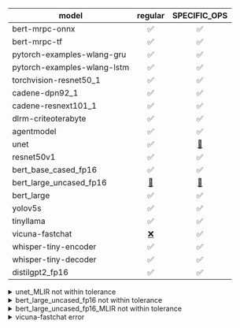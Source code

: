 |model|regular|SPECIFIC_OPS|
|----|:----:|:----:|
| bert-mrpc-onnx | :white_check_mark: | :white_check_mark: |
| bert-mrpc-tf | :white_check_mark: | :white_check_mark: |
| pytorch-examples-wlang-gru | :white_check_mark: | :white_check_mark: |
| pytorch-examples-wlang-lstm | :white_check_mark: | :white_check_mark: |
| torchvision-resnet50_1 | :white_check_mark: | :white_check_mark: |
| cadene-dpn92_1 | :white_check_mark: | :white_check_mark: |
| cadene-resnext101_1 | :white_check_mark: | :white_check_mark: |
| dlrm-criteoterabyte | :white_check_mark: | :white_check_mark: |
| agentmodel | :white_check_mark: | :white_check_mark: |
| unet | :white_check_mark: | [:red_circle:](#unet_MLIR) |
| resnet50v1 | :white_check_mark: | :white_check_mark: |
| bert_base_cased_fp16 | :white_check_mark: | :white_check_mark: |
| bert_large_uncased_fp16 | [:red_circle:](#bert_large_uncased_fp16) | [:red_circle:](#bert_large_uncased_fp16_MLIR) |
| bert_large | :white_check_mark: | :white_check_mark: |
| yolov5s | :white_check_mark: | :white_check_mark: |
| tinyllama | :white_check_mark: | :white_check_mark: |
| vicuna-fastchat | [:x:](#vicuna-fastchat) | :white_check_mark: |
| whisper-tiny-encoder | :white_check_mark: | :white_check_mark: |
| whisper-tiny-decoder | :white_check_mark: | :white_check_mark: |
| distilgpt2_fp16 | :white_check_mark: | :white_check_mark: |
<details id=details><summary id=unet_MLIR>unet_MLIR not within tolerance</summary>Parameter input_ids<br />NOT WITHIN TOLERANCE VERBOSE EXAMPLE</details>
<details id=details><summary id=bert_large_uncased_fp16>bert_large_uncased_fp16 not within tolerance</summary>Parameter input_ids -> int64_type, {1, 384}, {384, 1}<br /><br />Output 0 is incorrect ...<br />Expected value: <br />[ 0.68163663 -0.28021598  0.9799745  -0.99102634 -0.9668161  -0.915534<br /> -0.9954505   0.909497    0.93833196 -0.61224604 -0.9294355   0.9499771<br /> -0.98796093  0.1757743   0.6443128   0.19276749 -0.99015105 -0.9738089<br />  0.45472452  0.9835756  -0.12328776  0.99071103 -0.9079598  -0.7800782<br />  0.84676003 -0.98619485  0.9423921  -0.3041536  -0.15438476 -0.8130966<br /> -0.6241049  -0.9404899  -0.9895497  -0.9952866  -0.11658487 -0.9335761<br />  0.9965993   0.87603825  0.81413525 -0.52200294  0.51989746  0.9731246<br /> -0.9899135   0.71631724  0.97650325  0.9845226   0.7370097  -0.5994013<br />  0.6616302  -0.97901165 -0.6233144  -0.6302479   0.73501897 -0.76721936<br />  0.24321687 -0.9089881   0.9552626  -0.8353112   0.12330011  0.2091443<br /> -0.9574039  -0.90528107  0.9961712   0.6627159  -0.87056446  0.8018915<br /> -0.9886693   0.38304618 -0.9812304  -0.5888601   0.67678976  0.9176767<br /> -0.8493609  -0.61535126 -0.9919954   0.992608    0.96624374  0.9920906<br />  0.86086726 -0.16332255  0.02600676 -0.84146494 -0.47692773  0.46336782<br />  0.9783024  -0.9329246  -0.9139113   0.75974065  0.54335314 -0.41837326<br />  0.9536409  -0.90795857  0.9333175   0.80761385  0.9067149  -0.98497075<br />  0.9783514  -0.56091326 -0.96428114  0.99972993  0.64025176 -0.97224915<br /> -0.68134815 -0.8444045  -0.9910759   0.98839605 -0.87065256  0.16808361<br /> -0.8579883  -0.978012   -0.9808987  -0.9950762  -0.98236233 -0.7715292<br /> -0.34976518  0.98816156  0.15350828  0.18670014 -0.99983245  0.6905236<br />  0.31969988  0.61735076  0.47444293 -0.60512567  0.6326942   0.5968989<br />  0.9588881  -0.9229712  -0.9851496   0.97137344  0.78832257  0.8534329<br /> -0.14869046 -0.9890207  -0.16370527  0.54231846  0.98978645  0.9222793<br />  0.25207704 -0.9904443   0.9243961  -0.19000617 -0.9105963  -0.4793072<br />  0.9994458  -0.92369556  0.6051967  -0.8018758   0.4486443  -0.8092048<br />  0.821897    0.8552559   0.20637238 -0.9684312   0.9908415   0.97519785<br /> -0.47396633  0.593662    0.0741547  -0.991437   -0.9927098   0.8664478<br /> -0.9158644  -0.2550656  -0.78669107  0.99641097 -0.93394333 -0.15954082<br />  0.91044563  0.9928136  -0.39168474  0.9663725   0.8888851  -0.31555867<br />  0.99403924 -0.7727753  -0.31151778 -0.8875062   0.9137714  -0.582859<br />  0.9283788  -0.6470521   0.24997205 -0.4687439  -0.49701738  0.93429685<br />  0.77101433  0.9376316   0.31005874 -0.98933893  0.2487852   0.21672751<br />  0.3290716  -0.96952367  0.9908281  -0.9453141   0.9916135  -0.88868463<br />  0.47389847  0.99746627 -0.9403012  -0.9988059   0.7765512  -0.86757845<br />  0.9823233   0.8989816  -0.34000912  0.97606325  0.98246115 -0.9479873<br />  0.99708456 -0.95883936  0.99128276 -0.64917284 -0.79648674 -0.4084695<br /> -0.9770829   0.72389567 -0.94579464  0.94291043  0.9806275  -0.1870749<br />  0.99145424 -0.88334334 -0.9745779   0.99833417  0.6531578  -0.8441538<br />  0.7493702  -0.7399307  -0.996       0.6689012  -0.95883757  0.9844475<br />  0.83414114 -0.9096769  -0.7640024  -0.5784738  -0.9945042   0.9972825<br /> -0.7569939   0.01399348 -0.95599306 -0.5582811  -0.93670297  0.20632423<br />  0.99031097  0.6926006  -0.9409932  -0.94645345 -0.8980417  -0.9841314<br /> -0.59142673 -0.977647    0.70554733 -0.85741746  0.9935739   0.2559114<br />  0.15563549  0.40525535 -0.9460643   0.35362935 -0.9883856  -0.21683608<br />  0.99240845 -0.98161095  0.16425496 -0.8331039   0.7250218  -0.9993711<br />  0.86435694 -0.25419456 -0.9671109  -0.09052233  0.9367119   0.62272817<br /> -0.9957268  -0.24849516 -0.95878273 -0.8712007   0.9985052  -0.56978106<br /> -0.05227564  0.6106133   0.9897785  -0.7987387   0.6425     -0.9986111<br />  0.9939235   0.8729428  -0.23635624  0.31271842 -0.77799     0.94422954<br />  0.9732112  -0.5677894   0.8467344   0.96196365  0.8459484   0.27490005<br />  0.18425316  0.93210477  0.7241509   0.88483536 -0.4218909   0.762577<br />  0.95101655 -0.8789697   0.779902   -0.7925458  -0.8265549  -0.8284205<br /> -0.9312652  -0.93049175  0.7942313  -0.99714917  0.98322624  0.6469719<br /> -0.9851619  -0.93097174  0.9934089  -0.99283713 -0.79767257  0.8565198<br /> -0.35302174  0.9947268   0.25941205  0.3851005   0.39667425  0.842658<br /> -0.98455334 -0.3606382  -0.26283467  0.77284765  0.891324    0.97701156<br />  0.98317045  0.9993102  -0.8745239   0.99083775 -0.9726007   0.6907805<br />  0.72260493 -0.9337619  -0.9948819  -0.9994089  -0.21346618 -0.95944124<br />  0.9254529  -0.6586031  -0.96420914  0.9732178   0.6998943  -0.20905012<br />  0.99347425 -0.9962509   0.8964011  -0.91314876  0.9907406  -0.800496<br /> -0.7705144   0.9231189  -0.96757126  0.98732954 -0.38149858 -0.5171357<br /> -0.3080082   0.8747539   0.83005834  0.9971813   0.9326701  -0.93968105<br />  0.2786231   0.13761708 -0.02819375  0.8469337  -0.9671895  -0.9059701<br />  0.99626267  0.9957551  -0.9992616  -0.08991322 -0.8835331  -0.96331763<br />  0.91201997 -0.97660804 -0.7590259   0.7429522   0.40551904 -0.4744246<br />  0.9949385  -0.5604179  -0.80004704 -0.10413442 -0.9758224  -0.9978544<br /> -0.27985278 -0.98345053 -0.9954949   0.30413425  0.9289889  -0.00358713<br /> -0.19146991  0.96962476 -0.98946327  0.04022906 -0.9983161  -0.9866979<br /> -0.9597498   0.56186897  0.9943413  -0.27791    -0.18721077 -0.0282606<br /> -0.04877865 -0.7789683  -0.85382295  0.85634273 -0.6039088  -0.98909754<br /> -0.11432257 -0.56191057 -0.98542494  0.9944814   0.6090829  -0.27283344<br /> -0.5470124   0.880314    0.96807444 -0.9489073   0.9927546  -0.64385706<br />  0.98435247  0.8962687   0.55842644 -0.990294   -0.9394055  -0.8520597<br /> -0.92366683  0.282228    0.9485955  -0.42725563 -0.7393142   0.8289657<br /> -0.9591199  -0.9658034  -0.67316747  0.83453363  0.9912429   0.8121676<br /> -0.6705385  -0.7728745   0.94394     0.02294561 -0.1715595   0.96485674<br />  0.94838995  0.81336325  0.56040114 -0.90727246 -0.900358    0.9276132<br /> -0.07394174 -0.9008901  -0.8570347  -0.5053604   0.7698096   0.9561725<br />  0.4413472   0.44774297 -0.04536491  0.29537556  0.9902479   0.69598526<br />  0.8546358  -0.99008596  0.27000633 -0.9998308  -0.22787082  0.9826849<br />  0.97661453  0.6744187   0.98055845 -0.9958233  -0.7437001  -0.9857998<br />  0.01709563 -0.39504313  0.5726592   0.9997107  -0.7867962  -0.99685335<br /> -0.9496469  -0.98044    -0.99953717 -0.3003192  -0.99704874 -0.92450887<br /> -0.6554581  -0.1358121   0.6920976   0.99797547  0.9838575  -0.94316065<br /> -0.9779976   0.26730552  0.9931283  -0.9706355  -0.7409053  -0.19400552<br /> -0.9191225   0.95850956  0.9971072  -0.899195   -0.98908883 -0.8713029<br /> -0.75382364 -0.99912924 -0.8684877   0.6029953  -0.7896867  -0.71143055<br />  0.24764365 -0.98761624  0.76246256 -0.8980352  -0.97032076  0.09869194<br />  0.9914353   0.9739409   0.9600733   0.0309525   0.85976964 -0.9915477<br />  0.05273078 -0.8980117  -0.7279885  -0.866806    0.9985505   0.9793525<br /> -0.5544453   0.98477244 -0.99930674  0.7257526  -0.01990633  0.9754102<br />  0.20753749  0.98581034 -0.9998621   0.89554596  0.7231376  -0.8571162<br /> -0.97245765  0.92715544  0.88627106  0.9750273  -0.9985459  -0.9983663<br />  0.62117374 -0.3657477   0.99494684 -0.9303732  -0.25612757  0.3871829<br /> -0.9883931   0.8311396  -0.41931406  0.47626826 -0.98549455  0.9946732<br /> -0.9214328  -0.97596544 -0.9059465  -0.9532025   0.9985293  -0.8577611<br /> -0.42155656  0.41199762 -0.5357201   0.9875704  -0.93958294 -0.9488495<br />  0.93140626 -0.65307975  0.9169419   0.8676954  -0.0678236   0.98773617<br />  0.6552767   0.5123673  -0.99749243 -0.5939913  -0.94353986  0.98242134<br />  0.41058987  0.80977136  0.99955654 -0.72418946 -0.7114088   0.04605285<br />  0.9771034   0.09733295  0.89429474 -0.9752765  -0.00282078  0.54669136<br /> -0.96617824  0.9747347  -0.02073953 -0.62137085 -0.685214    0.7805321<br />  0.96697307  0.7913879  -0.7588967  -0.96703476 -0.84151584  0.9651566<br />  0.45239407 -0.7222397  -0.7271174  -0.6916955  -0.9711331   0.79751146<br />  0.997186    0.9929527   0.89352566 -0.9938583  -0.92660105 -0.97003967<br /> -0.8911847  -0.3065804   0.05834986  0.9386654   0.91687536 -0.9029471<br /> -0.2907437   0.9695129  -0.9890957   0.98419005 -0.82324237  0.3915249<br /> -0.9836394   0.36118653 -0.01482987  0.67243123 -0.661351    0.5071543<br />  0.9362103  -0.85069126 -0.11676715  0.9999336  -0.23818834  0.99590236<br /> -0.29979846 -0.9894171   0.9746194   0.12838453 -0.9938444   0.99898916<br /> -0.7748027   0.9920401   0.99757516 -0.13411795  0.68823457  0.9780529<br />  0.9148449   0.9321642   0.756653   -0.90309876  0.9592495   0.67315364<br />  0.8797369  -0.04233221 -0.97647953 -0.3329669   0.96260476 -0.9806309<br /> -0.98634315  0.7957404   0.933326    0.5458762   0.9749644   0.72761047<br /> -0.9289402   0.11926765  0.8146952   0.98320293  0.01745538 -0.14494698<br />  0.5757039   0.96119034 -0.7276785   0.90660006 -0.95992696  0.95974195<br />  0.9997736  -0.05258717 -0.92386526  0.5736562  -0.10625882 -0.7065868<br />  0.42565235  0.99231225  0.9913269  -0.5067527  -0.7498457  -0.7762673<br />  0.98826927  0.7822938   0.44846976 -0.93741715  0.9259346   0.24158165<br /> -0.94097954  0.9738113   0.8134381  -0.9789501  -0.9851416   0.60970557<br />  0.9706888  -0.59962404 -0.20437182 -0.9979661  -0.95637226  0.5506501<br /> -0.9208929   0.88922226 -0.8194322  -0.8226691  -0.9966486  -0.97383493<br /> -0.35294476 -0.82343256  0.5353298   0.15172973 -0.9686416   0.2700441<br />  0.69716233 -0.76616174 -0.8986373   0.7046702  -0.99324524 -0.87570757<br />  0.8378019  -0.6431717  -0.9724265   0.90314513  0.2093503  -0.22348763<br />  0.90035963 -0.9988431   0.9960265   0.25761685 -0.17165293 -0.99810874<br /> -0.9684026   0.91120785  0.26596633 -0.9934722  -0.9723866   0.20916142<br />  0.6553668  -0.00922947 -0.9413581  -0.96840835  0.9863478  -0.985577<br />  0.9917517   0.01369617 -0.9347249   0.9052525  -0.9960476  -0.18072802<br /> -0.9986148  -0.4679818   0.85137856 -0.99938524  0.9552812   0.9941108<br /> -0.883998    0.04003713  0.98358446 -0.68190765 -0.96179086 -0.5381063<br />  0.54720813 -0.3868498  -0.9747699  -0.9935021  -0.1900446  -0.41469657<br />  0.9363769   0.9476649   0.9716842  -0.8959358   0.99711615 -0.999304<br /> -0.90913904  0.98513186  0.9136398   0.9450033  -0.9286399  -0.9889424<br />  0.9959234  -0.9154933   0.89730865  0.99846876 -0.6123754   0.26182938<br /> -0.9520954  -0.2967942  -0.9051523   0.9778625   0.6384621   0.6737658<br /> -0.7262457   0.8184122  -0.9760943  -0.9500981   0.28150424  0.53053993<br /> -0.79919344 -0.39373747 -0.9912531   0.9769484   0.23715952  0.8961258<br />  0.9951151   0.40129137  0.9868897  -0.92937267 -0.12976156  0.99236345<br />  0.9838493  -0.9984778   0.9978055  -0.99759954 -0.9350078  -0.7340818<br /> -0.9770311   0.9700803   0.6809678   0.51433486 -0.1157347   0.09307631<br /> -0.98874766  0.55572665 -0.9991362  -0.99895203 -0.9949432   0.5817941<br />  0.40037775 -0.9975176   0.990134    0.9046638   0.81117725  0.99924725<br /> -0.8974949   0.97428685  0.04362292 -0.27898774 -0.7934289  -0.9479268<br />  0.52051926 -0.08908484 -0.5057456  -0.8673595  -0.9985571   0.96294034<br /> -0.99597013 -0.95709926 -0.9963713   0.9436434   0.17555457 -0.26474944<br /> -0.4217464   0.97974116  0.8269285  -0.8835216  -0.95310473 -0.99721235<br />  0.99987674  0.88979316  0.5091236  -0.97385603  0.95221764  0.9880448<br />  0.99754953  0.24580395  0.9593636   0.7858515  -0.5708731   0.98493314<br /> -0.99910843 -0.1372656  -0.9579941  -0.99729055 -0.98980796  0.08371764<br /> -0.98981804  0.98730093 -0.9992189  -0.99241114  0.21443154  0.93304485<br />  0.99226505 -0.98142576  0.18748519 -0.20024274  0.96461886 -0.9898201<br />  0.91897714  0.78426456  0.9611201  -0.93922275 -0.01911797  0.6840003<br />  0.98252124 -0.8409945  -0.8688995   0.94907546 -0.99575025  0.77868474<br />  0.5877535  -0.94101954  0.9978867   0.17867525 -0.4988533   0.9675013<br />  0.8905644   0.895177    0.97146904 -0.85347265 -0.72811884 -0.49354154<br />  0.6038629   0.62592226 -0.9950113  -0.71400607 -0.99605274  0.98592013<br /> -0.49814174  0.8734965   0.9639927   0.9357256  -0.8963293  -0.63943714<br /> -0.91482294 -0.9772781  -0.98490304  0.9703886   0.87233365  0.9745561<br /> -0.79411924  0.9561213  -0.9998582   0.4170044   0.6340966   0.14887832<br /> -0.30059007 -0.10314813  0.8269384   0.35637724  0.8257125  -0.628183<br />  0.94500905  0.3360674   0.22338133  0.84369546  0.9897535  -0.6648758<br /> -0.6046916  -0.6189481   0.69574046  0.9832715  -0.5951438  -0.95885736<br /> -0.81972307  0.15123497  0.9703663  -0.3161909  -0.942721    0.7812199<br />  0.65839124 -0.10914819  0.94807184  0.22387964  0.25493512 -0.5410438<br />  0.996919   -0.98238325 -0.8980978   0.98779577  0.87889016  0.9834079<br />  0.95673275  0.1881033   0.21704382 -0.46087894  0.6211434  -0.9775583<br /> -0.83718216  0.996814   -0.8908147   0.20479916 -0.89637965 -0.96562135<br />  0.99387765 -0.38178483  0.43670437  0.92359316  0.18352763  0.8038457<br /> -0.9962092   0.14229329  0.44687468  0.19703925  0.88678896  0.40840483<br />  0.90016055 -0.9692654   0.59053874 -0.83923435]<br /><br />......<br /><br />Actual value: <br />[ 0.6879883  -0.27661133  0.9794922  -0.99121094 -0.9667969  -0.91748047<br /> -0.99560547  0.90722656  0.9379883  -0.61083984 -0.92871094  0.9482422<br /> -0.98779297  0.17248535  0.6459961   0.19543457 -0.9897461  -0.97265625<br />  0.44458008  0.98339844 -0.1184082   0.99072266 -0.90771484 -0.77783203<br />  0.84765625 -0.98583984  0.94091797 -0.30126953 -0.1541748  -0.81103516<br /> -0.62402344 -0.9404297  -0.9897461  -0.9951172  -0.10766602 -0.9326172<br />  0.99658203  0.8745117   0.8125     -0.51220703  0.51220703  0.9736328<br /> -0.9897461   0.7133789   0.9765625   0.984375    0.7314453  -0.6064453<br />  0.65478516 -0.9785156  -0.6196289  -0.6274414   0.72998047 -0.76708984<br />  0.23010254 -0.9091797   0.9550781  -0.83496094  0.1206665   0.20349121<br /> -0.95703125 -0.90527344  0.99609375  0.65722656 -0.8701172   0.79541016<br /> -0.98876953  0.38452148 -0.9819336  -0.5966797   0.6772461   0.9189453<br /> -0.8466797  -0.6152344  -0.9921875   0.9926758   0.9667969   0.9921875<br />  0.85791016 -0.16662598  0.04266357 -0.84033203 -0.48266602  0.45483398<br />  0.97753906 -0.9316406  -0.91259766  0.7558594   0.5449219  -0.42578125<br />  0.9536133  -0.90722656  0.93310547  0.80615234  0.9042969  -0.984375<br />  0.97802734 -0.5625     -0.9638672   0.9995117   0.6381836  -0.9716797<br /> -0.6801758  -0.8408203  -0.99072266  0.98828125 -0.8701172   0.15759277<br /> -0.85595703 -0.97753906 -0.98046875 -0.9951172  -0.9824219  -0.76904297<br /> -0.36206055  0.98828125  0.14074707  0.1928711  -1.          0.68652344<br />  0.3293457   0.62939453  0.46948242 -0.60498047  0.6308594   0.58984375<br />  0.95751953 -0.9199219  -0.9848633   0.9711914   0.78564453  0.85546875<br /> -0.14697266 -0.9892578  -0.15844727  0.5415039   0.9902344   0.9223633<br />  0.25097656 -0.9902344   0.92626953 -0.20117188 -0.90966797 -0.47998047<br />  0.9995117  -0.921875    0.6074219  -0.80126953  0.44580078 -0.80908203<br />  0.8222656   0.8544922   0.19726562 -0.9682617   0.99072266  0.97509766<br /> -0.49365234  0.59521484  0.0836792  -0.99121094 -0.9926758   0.8642578<br /> -0.91308594 -0.25390625 -0.7841797   0.99658203 -0.9350586  -0.15539551<br />  0.90966797  0.9926758  -0.38623047  0.96484375  0.88916016 -0.30737305<br />  0.9941406  -0.77246094 -0.32177734 -0.8852539   0.9145508  -0.56933594<br />  0.9272461  -0.63916016  0.23925781 -0.46411133 -0.49438477  0.93359375<br />  0.76904297  0.9370117   0.30664062 -0.9892578   0.25341797  0.22912598<br />  0.3371582  -0.96972656  0.99072266 -0.9433594   0.9916992  -0.8876953<br />  0.46826172  0.9975586  -0.94091797 -0.99902344  0.78027344 -0.8720703<br />  0.9819336   0.8984375  -0.32885742  0.97509766  0.9819336  -0.9477539<br />  0.9970703  -0.9584961   0.99121094 -0.64990234 -0.7998047  -0.40161133<br /> -0.9770508   0.72314453 -0.9453125   0.9423828   0.98046875 -0.1829834<br />  0.99121094 -0.8823242  -0.9741211   0.99853516  0.6586914  -0.8442383<br />  0.74072266 -0.7373047  -0.99609375  0.6694336  -0.9584961   0.9838867<br />  0.8310547  -0.90771484 -0.75927734 -0.58203125 -0.9946289   0.9975586<br /> -0.7548828   0.00669098 -0.9555664  -0.55078125 -0.9355469   0.2006836<br />  0.9902344   0.69433594 -0.94091797 -0.9458008  -0.89746094 -0.984375<br /> -0.5854492  -0.97802734  0.7001953  -0.8569336   0.99365234  0.24841309<br />  0.16516113  0.39794922 -0.9458008   0.34985352 -0.98828125 -0.20800781<br />  0.9926758  -0.9814453   0.16333008 -0.8305664   0.7324219  -0.9995117<br />  0.8647461  -0.2529297  -0.96728516 -0.08282471  0.9355469   0.6225586<br /> -0.99560547 -0.2536621  -0.9584961  -0.87353516  0.99853516 -0.57177734<br /> -0.05880737  0.6176758   0.9897461  -0.79589844  0.6435547  -0.99853516<br />  0.9941406   0.8730469  -0.22949219  0.3046875  -0.7758789   0.94384766<br />  0.97314453 -0.56591797  0.84716797  0.9609375   0.84375     0.26953125<br />  0.18786621  0.93115234  0.72216797  0.8828125  -0.43164062  0.76464844<br />  0.9511719  -0.87890625  0.77734375 -0.7871094  -0.8222656  -0.8232422<br /> -0.93115234 -0.9291992   0.7890625  -0.9970703   0.98291016  0.64746094<br /> -0.9848633  -0.93066406  0.99316406 -0.9926758  -0.7949219   0.85253906<br /> -0.36328125  0.9946289   0.2619629   0.38720703  0.39208984  0.8408203<br /> -0.984375   -0.36865234 -0.2775879   0.76904297  0.8911133   0.9765625<br />  0.9824219   0.9995117  -0.8730469   0.99072266 -0.97216797  0.6845703<br />  0.72021484 -0.9355469  -0.9946289  -0.9995117  -0.21899414 -0.95947266<br />  0.9238281  -0.6557617  -0.9638672   0.97265625  0.7001953  -0.20214844<br />  0.99365234 -0.99609375  0.8935547  -0.91259766  0.99072266 -0.7998047<br /> -0.7661133   0.9194336  -0.96777344  0.9873047  -0.36865234 -0.52490234<br /> -0.29467773  0.87402344  0.8310547   0.9970703   0.9326172  -0.9379883<br />  0.27807617  0.1508789  -0.02542114  0.84521484 -0.9667969  -0.90771484<br />  0.99609375  0.99560547 -0.9995117  -0.09326172 -0.8857422  -0.96240234<br />  0.9111328  -0.9770508  -0.75683594  0.74072266  0.41137695 -0.48754883<br />  0.9946289  -0.57373047 -0.7963867  -0.11572266 -0.97558594 -0.9980469<br /> -0.2734375  -0.98291016 -0.99560547  0.31201172  0.9277344  -0.00989532<br /> -0.18615723  0.9692383  -0.9897461   0.03622437 -0.99853516 -0.9863281<br /> -0.95947266  0.5551758   0.9941406  -0.2836914  -0.19128418 -0.02142334<br /> -0.05471802 -0.77783203 -0.8535156   0.8535156  -0.6064453  -0.98876953<br /> -0.11535645 -0.55908203 -0.98535156  0.9946289   0.61621094 -0.28564453<br /> -0.5541992   0.88134766  0.96777344 -0.9482422   0.9926758  -0.6503906<br />  0.984375    0.8964844   0.56152344 -0.9897461  -0.93896484 -0.85009766<br /> -0.92089844  0.2697754   0.94873047 -0.42382812 -0.73535156  0.8227539<br /> -0.9584961  -0.96533203 -0.67333984  0.8354492   0.99121094  0.8203125<br /> -0.6801758  -0.7734375   0.9428711   0.03921509 -0.17749023  0.96533203<br />  0.9477539   0.8144531   0.5566406  -0.90478516 -0.8984375   0.9267578<br /> -0.07458496 -0.89941406 -0.85595703 -0.5097656   0.7714844   0.95458984<br />  0.44189453  0.4501953  -0.05038452  0.3059082   0.9902344   0.7089844<br />  0.85253906 -0.9897461   0.2680664  -1.         -0.23034668  0.9824219<br />  0.9765625   0.67529297  0.97998047 -0.99609375 -0.73583984 -0.98535156<br />  0.0149231  -0.3828125   0.5678711   0.9995117  -0.7890625  -0.9970703<br /> -0.94921875 -0.98046875 -0.9995117  -0.3046875  -0.9970703  -0.92578125<br /> -0.64941406 -0.1517334   0.7026367   0.9980469   0.98339844 -0.9428711<br /> -0.97753906  0.27294922  0.99316406 -0.9707031  -0.74853516 -0.18786621<br /> -0.9160156   0.9580078   0.9970703  -0.8989258  -0.98876953 -0.86865234<br /> -0.7553711  -0.99902344 -0.86572266  0.59375    -0.79345703 -0.70458984<br />  0.25854492 -0.9873047   0.7583008  -0.8959961  -0.96972656  0.11132812<br />  0.99121094  0.9736328   0.9584961   0.03019714  0.85498047 -0.99121094<br />  0.04153442 -0.9003906  -0.72998047 -0.8613281   0.99853516  0.9794922<br /> -0.5600586   0.984375   -0.9995117   0.7285156  -0.014328    0.97509766<br />  0.20336914  0.98583984 -1.          0.8925781   0.7319336  -0.8618164<br /> -0.9716797   0.9272461   0.88671875  0.9746094  -0.99853516 -0.99853516<br />  0.61279297 -0.36083984  0.9951172  -0.9301758  -0.2548828   0.38549805<br /> -0.98828125  0.82958984 -0.42993164  0.47436523 -0.98535156  0.9946289<br /> -0.9194336  -0.97558594 -0.90722656 -0.9526367   0.99853516 -0.85839844<br /> -0.43041992  0.4267578  -0.5307617   0.9873047  -0.9379883  -0.9477539<br />  0.9321289  -0.64990234  0.9160156   0.86621094 -0.06063843  0.9873047<br />  0.64990234  0.51123047 -0.9975586  -0.58447266 -0.9423828   0.9824219<br />  0.4206543   0.80908203  0.9995117  -0.72998047 -0.7109375   0.04202271<br />  0.9765625   0.09326172  0.89404297 -0.97509766 -0.00227356  0.54833984<br /> -0.9663086   0.9746094  -0.01889038 -0.62109375 -0.68652344  0.7753906<br />  0.9663086   0.78564453 -0.76220703 -0.9667969  -0.83496094  0.9638672<br />  0.44995117 -0.7182617  -0.7290039  -0.69384766 -0.9711914   0.79785156<br />  0.9970703   0.99316406  0.8935547  -0.9941406  -0.9272461  -0.97021484<br /> -0.89208984 -0.3046875   0.0463562   0.93847656  0.91552734 -0.9008789<br /> -0.28955078  0.9682617  -0.9892578   0.984375   -0.82421875  0.39013672<br /> -0.98339844  0.35375977 -0.02204895  0.6743164  -0.65722656  0.50927734<br />  0.93603516 -0.8496094  -0.11645508  1.         -0.23840332  0.99609375<br /> -0.29223633 -0.9892578   0.9746094   0.12878418 -0.99365234  0.99902344<br /> -0.77001953  0.9916992   0.9975586  -0.12469482  0.68115234  0.97753906<br />  0.9145508   0.9301758   0.7558594  -0.9013672   0.9580078   0.671875<br />  0.87841797 -0.04708862 -0.9760742  -0.34521484  0.96191406 -0.98046875<br /> -0.9863281   0.79345703  0.93310547  0.5493164   0.9746094   0.7319336<br /> -0.92871094  0.11315918  0.8120117   0.98339844  0.02507019 -0.14575195<br />  0.5698242   0.9604492  -0.73046875  0.9057617  -0.95996094  0.95947266<br />  1.         -0.05389404 -0.921875    0.5727539  -0.09466553 -0.7011719<br />  0.42285156  0.9921875   0.99121094 -0.5048828  -0.74658203 -0.77685547<br />  0.98828125  0.78271484  0.44140625 -0.9355469   0.92578125  0.23669434<br /> -0.94189453  0.9736328   0.81152344 -0.9785156  -0.9848633   0.60595703<br />  0.9707031  -0.60253906 -0.19750977 -0.9980469  -0.9560547   0.5439453<br /> -0.9194336   0.8857422  -0.8154297  -0.82128906 -0.99658203 -0.9736328<br /> -0.34545898 -0.81689453  0.53271484  0.14282227 -0.96777344  0.26586914<br />  0.69140625 -0.76220703 -0.8964844   0.69921875 -0.99316406 -0.8754883<br />  0.83154297 -0.64990234 -0.9716797   0.9038086   0.21362305 -0.22131348<br />  0.89941406 -0.99902344  0.99609375  0.25732422 -0.16992188 -0.9980469<br /> -0.96728516  0.9091797   0.26635742 -0.99365234 -0.97216797  0.22143555<br />  0.6533203  -0.00567245 -0.94140625 -0.9682617   0.98583984 -0.98535156<br />  0.9916992   0.02127075 -0.93408203  0.90478516 -0.99609375 -0.19641113<br /> -0.99853516 -0.45776367  0.8486328  -0.9995117   0.9555664   0.9941406<br /> -0.88183594  0.0423584   0.98339844 -0.67871094 -0.9614258  -0.5419922<br />  0.5541992  -0.38598633 -0.97509766 -0.99316406 -0.20031738 -0.41796875<br />  0.9345703   0.9482422   0.9716797  -0.8959961   0.9970703  -0.9995117<br /> -0.9086914   0.9848633   0.9111328   0.9458008  -0.9267578  -0.98876953<br />  0.99609375 -0.9135742   0.89746094  0.99853516 -0.609375    0.28759766<br /> -0.95166016 -0.2927246  -0.9033203   0.97802734  0.6323242   0.6743164<br /> -0.72998047  0.81591797 -0.97558594 -0.9482422   0.27490234  0.5341797<br /> -0.7988281  -0.39941406 -0.99121094  0.9760742   0.24487305  0.8935547<br />  0.9951172   0.39282227  0.9873047  -0.92822266 -0.12237549  0.9921875<br />  0.98339844 -0.99853516  0.9980469  -0.9975586  -0.93408203 -0.7368164<br /> -0.9770508   0.96972656  0.6791992   0.52246094 -0.09979248  0.10931396<br /> -0.98876953  0.5605469  -0.99902344 -0.99902344 -0.9951172   0.5834961<br />  0.41259766 -0.9975586   0.9902344   0.9013672   0.8071289   0.99902344<br /> -0.89501953  0.9741211   0.04629517 -0.26953125 -0.79052734 -0.94677734<br />  0.52001953 -0.07904053 -0.5097656  -0.8647461  -0.99853516  0.9633789<br /> -0.99609375 -0.95654297 -0.99609375  0.94384766  0.15649414 -0.24951172<br /> -0.4338379   0.97998047  0.8222656  -0.87939453 -0.95166016 -0.9970703<br />  1.          0.890625    0.5161133  -0.9741211   0.95166016  0.98828125<br />  0.9975586   0.25073242  0.9584961   0.78759766 -0.5727539   0.984375<br /> -0.99902344 -0.12890625 -0.95751953 -0.9970703  -0.9897461   0.09490967<br /> -0.9897461   0.9868164  -0.99902344 -0.9921875   0.19958496  0.93310547<br />  0.9921875  -0.9814453   0.2052002  -0.21069336  0.9638672  -0.9892578<br />  0.91845703  0.7841797   0.9604492  -0.93847656 -0.02432251  0.6767578<br />  0.9824219  -0.8417969  -0.86816406  0.94921875 -0.99560547  0.78027344<br />  0.5834961  -0.94091797  0.9980469   0.16992188 -0.50146484  0.96728516<br />  0.88916016  0.89208984  0.9711914  -0.85302734 -0.7270508  -0.4921875<br />  0.6113281   0.6328125  -0.9951172  -0.71972656 -0.99609375  0.98583984<br /> -0.4970703   0.8701172   0.9633789   0.93603516 -0.8959961  -0.63720703<br /> -0.9169922  -0.9770508  -0.9848633   0.96972656  0.8769531   0.9741211<br /> -0.78759766  0.9550781  -1.          0.41381836  0.64160156  0.15600586<br /> -0.29882812 -0.10302734  0.82958984  0.35595703  0.82373047 -0.62597656<br />  0.9448242   0.3425293   0.21789551  0.8466797   0.9897461  -0.6665039<br /> -0.5961914  -0.61621094  0.6933594   0.98291016 -0.6035156  -0.9580078<br /> -0.8203125   0.14404297  0.97021484 -0.31079102 -0.9423828   0.7792969<br />  0.65234375 -0.10339355  0.94677734  0.22839355  0.24975586 -0.53759766<br />  0.9970703  -0.9819336  -0.8964844   0.9873047   0.8774414   0.9824219<br />  0.95654297  0.20031738  0.20251465 -0.4560547   0.6196289  -0.9770508<br /> -0.8417969   0.99658203 -0.890625    0.20690918 -0.89746094 -0.96533203<br />  0.9941406  -0.37451172  0.42895508  0.92285156  0.18603516  0.7988281<br /> -0.99609375  0.14538574  0.45239258  0.18859863  0.88720703  0.41015625<br />  0.89990234 -0.9692383   0.5830078  -0.8378906 ]<br /><br />Max Difference: 0.025768280029296875<br />FAILED: MIGraphX is not within tolerance.</details>
<details id=details><summary id=bert_large_uncased_fp16_MLIR>bert_large_uncased_fp16_MLIR not within tolerance</summary>Parameter input_ids -> int64_type, {1, 384}, {384, 1}<br /><br />Output 0 is incorrect ...<br />Expected value: <br />[ 0.68163663 -0.28021598  0.9799745  -0.99102634 -0.9668161  -0.915534<br /> -0.9954505   0.909497    0.93833196 -0.61224604 -0.9294355   0.9499771<br /> -0.98796093  0.1757743   0.6443128   0.19276749 -0.99015105 -0.9738089<br />  0.45472452  0.9835756  -0.12328776  0.99071103 -0.9079598  -0.7800782<br />  0.84676003 -0.98619485  0.9423921  -0.3041536  -0.15438476 -0.8130966<br /> -0.6241049  -0.9404899  -0.9895497  -0.9952866  -0.11658487 -0.9335761<br />  0.9965993   0.87603825  0.81413525 -0.52200294  0.51989746  0.9731246<br /> -0.9899135   0.71631724  0.97650325  0.9845226   0.7370097  -0.5994013<br />  0.6616302  -0.97901165 -0.6233144  -0.6302479   0.73501897 -0.76721936<br />  0.24321687 -0.9089881   0.9552626  -0.8353112   0.12330011  0.2091443<br /> -0.9574039  -0.90528107  0.9961712   0.6627159  -0.87056446  0.8018915<br /> -0.9886693   0.38304618 -0.9812304  -0.5888601   0.67678976  0.9176767<br /> -0.8493609  -0.61535126 -0.9919954   0.992608    0.96624374  0.9920906<br />  0.86086726 -0.16332255  0.02600676 -0.84146494 -0.47692773  0.46336782<br />  0.9783024  -0.9329246  -0.9139113   0.75974065  0.54335314 -0.41837326<br />  0.9536409  -0.90795857  0.9333175   0.80761385  0.9067149  -0.98497075<br />  0.9783514  -0.56091326 -0.96428114  0.99972993  0.64025176 -0.97224915<br /> -0.68134815 -0.8444045  -0.9910759   0.98839605 -0.87065256  0.16808361<br /> -0.8579883  -0.978012   -0.9808987  -0.9950762  -0.98236233 -0.7715292<br /> -0.34976518  0.98816156  0.15350828  0.18670014 -0.99983245  0.6905236<br />  0.31969988  0.61735076  0.47444293 -0.60512567  0.6326942   0.5968989<br />  0.9588881  -0.9229712  -0.9851496   0.97137344  0.78832257  0.8534329<br /> -0.14869046 -0.9890207  -0.16370527  0.54231846  0.98978645  0.9222793<br />  0.25207704 -0.9904443   0.9243961  -0.19000617 -0.9105963  -0.4793072<br />  0.9994458  -0.92369556  0.6051967  -0.8018758   0.4486443  -0.8092048<br />  0.821897    0.8552559   0.20637238 -0.9684312   0.9908415   0.97519785<br /> -0.47396633  0.593662    0.0741547  -0.991437   -0.9927098   0.8664478<br /> -0.9158644  -0.2550656  -0.78669107  0.99641097 -0.93394333 -0.15954082<br />  0.91044563  0.9928136  -0.39168474  0.9663725   0.8888851  -0.31555867<br />  0.99403924 -0.7727753  -0.31151778 -0.8875062   0.9137714  -0.582859<br />  0.9283788  -0.6470521   0.24997205 -0.4687439  -0.49701738  0.93429685<br />  0.77101433  0.9376316   0.31005874 -0.98933893  0.2487852   0.21672751<br />  0.3290716  -0.96952367  0.9908281  -0.9453141   0.9916135  -0.88868463<br />  0.47389847  0.99746627 -0.9403012  -0.9988059   0.7765512  -0.86757845<br />  0.9823233   0.8989816  -0.34000912  0.97606325  0.98246115 -0.9479873<br />  0.99708456 -0.95883936  0.99128276 -0.64917284 -0.79648674 -0.4084695<br /> -0.9770829   0.72389567 -0.94579464  0.94291043  0.9806275  -0.1870749<br />  0.99145424 -0.88334334 -0.9745779   0.99833417  0.6531578  -0.8441538<br />  0.7493702  -0.7399307  -0.996       0.6689012  -0.95883757  0.9844475<br />  0.83414114 -0.9096769  -0.7640024  -0.5784738  -0.9945042   0.9972825<br /> -0.7569939   0.01399348 -0.95599306 -0.5582811  -0.93670297  0.20632423<br />  0.99031097  0.6926006  -0.9409932  -0.94645345 -0.8980417  -0.9841314<br /> -0.59142673 -0.977647    0.70554733 -0.85741746  0.9935739   0.2559114<br />  0.15563549  0.40525535 -0.9460643   0.35362935 -0.9883856  -0.21683608<br />  0.99240845 -0.98161095  0.16425496 -0.8331039   0.7250218  -0.9993711<br />  0.86435694 -0.25419456 -0.9671109  -0.09052233  0.9367119   0.62272817<br /> -0.9957268  -0.24849516 -0.95878273 -0.8712007   0.9985052  -0.56978106<br /> -0.05227564  0.6106133   0.9897785  -0.7987387   0.6425     -0.9986111<br />  0.9939235   0.8729428  -0.23635624  0.31271842 -0.77799     0.94422954<br />  0.9732112  -0.5677894   0.8467344   0.96196365  0.8459484   0.27490005<br />  0.18425316  0.93210477  0.7241509   0.88483536 -0.4218909   0.762577<br />  0.95101655 -0.8789697   0.779902   -0.7925458  -0.8265549  -0.8284205<br /> -0.9312652  -0.93049175  0.7942313  -0.99714917  0.98322624  0.6469719<br /> -0.9851619  -0.93097174  0.9934089  -0.99283713 -0.79767257  0.8565198<br /> -0.35302174  0.9947268   0.25941205  0.3851005   0.39667425  0.842658<br /> -0.98455334 -0.3606382  -0.26283467  0.77284765  0.891324    0.97701156<br />  0.98317045  0.9993102  -0.8745239   0.99083775 -0.9726007   0.6907805<br />  0.72260493 -0.9337619  -0.9948819  -0.9994089  -0.21346618 -0.95944124<br />  0.9254529  -0.6586031  -0.96420914  0.9732178   0.6998943  -0.20905012<br />  0.99347425 -0.9962509   0.8964011  -0.91314876  0.9907406  -0.800496<br /> -0.7705144   0.9231189  -0.96757126  0.98732954 -0.38149858 -0.5171357<br /> -0.3080082   0.8747539   0.83005834  0.9971813   0.9326701  -0.93968105<br />  0.2786231   0.13761708 -0.02819375  0.8469337  -0.9671895  -0.9059701<br />  0.99626267  0.9957551  -0.9992616  -0.08991322 -0.8835331  -0.96331763<br />  0.91201997 -0.97660804 -0.7590259   0.7429522   0.40551904 -0.4744246<br />  0.9949385  -0.5604179  -0.80004704 -0.10413442 -0.9758224  -0.9978544<br /> -0.27985278 -0.98345053 -0.9954949   0.30413425  0.9289889  -0.00358713<br /> -0.19146991  0.96962476 -0.98946327  0.04022906 -0.9983161  -0.9866979<br /> -0.9597498   0.56186897  0.9943413  -0.27791    -0.18721077 -0.0282606<br /> -0.04877865 -0.7789683  -0.85382295  0.85634273 -0.6039088  -0.98909754<br /> -0.11432257 -0.56191057 -0.98542494  0.9944814   0.6090829  -0.27283344<br /> -0.5470124   0.880314    0.96807444 -0.9489073   0.9927546  -0.64385706<br />  0.98435247  0.8962687   0.55842644 -0.990294   -0.9394055  -0.8520597<br /> -0.92366683  0.282228    0.9485955  -0.42725563 -0.7393142   0.8289657<br /> -0.9591199  -0.9658034  -0.67316747  0.83453363  0.9912429   0.8121676<br /> -0.6705385  -0.7728745   0.94394     0.02294561 -0.1715595   0.96485674<br />  0.94838995  0.81336325  0.56040114 -0.90727246 -0.900358    0.9276132<br /> -0.07394174 -0.9008901  -0.8570347  -0.5053604   0.7698096   0.9561725<br />  0.4413472   0.44774297 -0.04536491  0.29537556  0.9902479   0.69598526<br />  0.8546358  -0.99008596  0.27000633 -0.9998308  -0.22787082  0.9826849<br />  0.97661453  0.6744187   0.98055845 -0.9958233  -0.7437001  -0.9857998<br />  0.01709563 -0.39504313  0.5726592   0.9997107  -0.7867962  -0.99685335<br /> -0.9496469  -0.98044    -0.99953717 -0.3003192  -0.99704874 -0.92450887<br /> -0.6554581  -0.1358121   0.6920976   0.99797547  0.9838575  -0.94316065<br /> -0.9779976   0.26730552  0.9931283  -0.9706355  -0.7409053  -0.19400552<br /> -0.9191225   0.95850956  0.9971072  -0.899195   -0.98908883 -0.8713029<br /> -0.75382364 -0.99912924 -0.8684877   0.6029953  -0.7896867  -0.71143055<br />  0.24764365 -0.98761624  0.76246256 -0.8980352  -0.97032076  0.09869194<br />  0.9914353   0.9739409   0.9600733   0.0309525   0.85976964 -0.9915477<br />  0.05273078 -0.8980117  -0.7279885  -0.866806    0.9985505   0.9793525<br /> -0.5544453   0.98477244 -0.99930674  0.7257526  -0.01990633  0.9754102<br />  0.20753749  0.98581034 -0.9998621   0.89554596  0.7231376  -0.8571162<br /> -0.97245765  0.92715544  0.88627106  0.9750273  -0.9985459  -0.9983663<br />  0.62117374 -0.3657477   0.99494684 -0.9303732  -0.25612757  0.3871829<br /> -0.9883931   0.8311396  -0.41931406  0.47626826 -0.98549455  0.9946732<br /> -0.9214328  -0.97596544 -0.9059465  -0.9532025   0.9985293  -0.8577611<br /> -0.42155656  0.41199762 -0.5357201   0.9875704  -0.93958294 -0.9488495<br />  0.93140626 -0.65307975  0.9169419   0.8676954  -0.0678236   0.98773617<br />  0.6552767   0.5123673  -0.99749243 -0.5939913  -0.94353986  0.98242134<br />  0.41058987  0.80977136  0.99955654 -0.72418946 -0.7114088   0.04605285<br />  0.9771034   0.09733295  0.89429474 -0.9752765  -0.00282078  0.54669136<br /> -0.96617824  0.9747347  -0.02073953 -0.62137085 -0.685214    0.7805321<br />  0.96697307  0.7913879  -0.7588967  -0.96703476 -0.84151584  0.9651566<br />  0.45239407 -0.7222397  -0.7271174  -0.6916955  -0.9711331   0.79751146<br />  0.997186    0.9929527   0.89352566 -0.9938583  -0.92660105 -0.97003967<br /> -0.8911847  -0.3065804   0.05834986  0.9386654   0.91687536 -0.9029471<br /> -0.2907437   0.9695129  -0.9890957   0.98419005 -0.82324237  0.3915249<br /> -0.9836394   0.36118653 -0.01482987  0.67243123 -0.661351    0.5071543<br />  0.9362103  -0.85069126 -0.11676715  0.9999336  -0.23818834  0.99590236<br /> -0.29979846 -0.9894171   0.9746194   0.12838453 -0.9938444   0.99898916<br /> -0.7748027   0.9920401   0.99757516 -0.13411795  0.68823457  0.9780529<br />  0.9148449   0.9321642   0.756653   -0.90309876  0.9592495   0.67315364<br />  0.8797369  -0.04233221 -0.97647953 -0.3329669   0.96260476 -0.9806309<br /> -0.98634315  0.7957404   0.933326    0.5458762   0.9749644   0.72761047<br /> -0.9289402   0.11926765  0.8146952   0.98320293  0.01745538 -0.14494698<br />  0.5757039   0.96119034 -0.7276785   0.90660006 -0.95992696  0.95974195<br />  0.9997736  -0.05258717 -0.92386526  0.5736562  -0.10625882 -0.7065868<br />  0.42565235  0.99231225  0.9913269  -0.5067527  -0.7498457  -0.7762673<br />  0.98826927  0.7822938   0.44846976 -0.93741715  0.9259346   0.24158165<br /> -0.94097954  0.9738113   0.8134381  -0.9789501  -0.9851416   0.60970557<br />  0.9706888  -0.59962404 -0.20437182 -0.9979661  -0.95637226  0.5506501<br /> -0.9208929   0.88922226 -0.8194322  -0.8226691  -0.9966486  -0.97383493<br /> -0.35294476 -0.82343256  0.5353298   0.15172973 -0.9686416   0.2700441<br />  0.69716233 -0.76616174 -0.8986373   0.7046702  -0.99324524 -0.87570757<br />  0.8378019  -0.6431717  -0.9724265   0.90314513  0.2093503  -0.22348763<br />  0.90035963 -0.9988431   0.9960265   0.25761685 -0.17165293 -0.99810874<br /> -0.9684026   0.91120785  0.26596633 -0.9934722  -0.9723866   0.20916142<br />  0.6553668  -0.00922947 -0.9413581  -0.96840835  0.9863478  -0.985577<br />  0.9917517   0.01369617 -0.9347249   0.9052525  -0.9960476  -0.18072802<br /> -0.9986148  -0.4679818   0.85137856 -0.99938524  0.9552812   0.9941108<br /> -0.883998    0.04003713  0.98358446 -0.68190765 -0.96179086 -0.5381063<br />  0.54720813 -0.3868498  -0.9747699  -0.9935021  -0.1900446  -0.41469657<br />  0.9363769   0.9476649   0.9716842  -0.8959358   0.99711615 -0.999304<br /> -0.90913904  0.98513186  0.9136398   0.9450033  -0.9286399  -0.9889424<br />  0.9959234  -0.9154933   0.89730865  0.99846876 -0.6123754   0.26182938<br /> -0.9520954  -0.2967942  -0.9051523   0.9778625   0.6384621   0.6737658<br /> -0.7262457   0.8184122  -0.9760943  -0.9500981   0.28150424  0.53053993<br /> -0.79919344 -0.39373747 -0.9912531   0.9769484   0.23715952  0.8961258<br />  0.9951151   0.40129137  0.9868897  -0.92937267 -0.12976156  0.99236345<br />  0.9838493  -0.9984778   0.9978055  -0.99759954 -0.9350078  -0.7340818<br /> -0.9770311   0.9700803   0.6809678   0.51433486 -0.1157347   0.09307631<br /> -0.98874766  0.55572665 -0.9991362  -0.99895203 -0.9949432   0.5817941<br />  0.40037775 -0.9975176   0.990134    0.9046638   0.81117725  0.99924725<br /> -0.8974949   0.97428685  0.04362292 -0.27898774 -0.7934289  -0.9479268<br />  0.52051926 -0.08908484 -0.5057456  -0.8673595  -0.9985571   0.96294034<br /> -0.99597013 -0.95709926 -0.9963713   0.9436434   0.17555457 -0.26474944<br /> -0.4217464   0.97974116  0.8269285  -0.8835216  -0.95310473 -0.99721235<br />  0.99987674  0.88979316  0.5091236  -0.97385603  0.95221764  0.9880448<br />  0.99754953  0.24580395  0.9593636   0.7858515  -0.5708731   0.98493314<br /> -0.99910843 -0.1372656  -0.9579941  -0.99729055 -0.98980796  0.08371764<br /> -0.98981804  0.98730093 -0.9992189  -0.99241114  0.21443154  0.93304485<br />  0.99226505 -0.98142576  0.18748519 -0.20024274  0.96461886 -0.9898201<br />  0.91897714  0.78426456  0.9611201  -0.93922275 -0.01911797  0.6840003<br />  0.98252124 -0.8409945  -0.8688995   0.94907546 -0.99575025  0.77868474<br />  0.5877535  -0.94101954  0.9978867   0.17867525 -0.4988533   0.9675013<br />  0.8905644   0.895177    0.97146904 -0.85347265 -0.72811884 -0.49354154<br />  0.6038629   0.62592226 -0.9950113  -0.71400607 -0.99605274  0.98592013<br /> -0.49814174  0.8734965   0.9639927   0.9357256  -0.8963293  -0.63943714<br /> -0.91482294 -0.9772781  -0.98490304  0.9703886   0.87233365  0.9745561<br /> -0.79411924  0.9561213  -0.9998582   0.4170044   0.6340966   0.14887832<br /> -0.30059007 -0.10314813  0.8269384   0.35637724  0.8257125  -0.628183<br />  0.94500905  0.3360674   0.22338133  0.84369546  0.9897535  -0.6648758<br /> -0.6046916  -0.6189481   0.69574046  0.9832715  -0.5951438  -0.95885736<br /> -0.81972307  0.15123497  0.9703663  -0.3161909  -0.942721    0.7812199<br />  0.65839124 -0.10914819  0.94807184  0.22387964  0.25493512 -0.5410438<br />  0.996919   -0.98238325 -0.8980978   0.98779577  0.87889016  0.9834079<br />  0.95673275  0.1881033   0.21704382 -0.46087894  0.6211434  -0.9775583<br /> -0.83718216  0.996814   -0.8908147   0.20479916 -0.89637965 -0.96562135<br />  0.99387765 -0.38178483  0.43670437  0.92359316  0.18352763  0.8038457<br /> -0.9962092   0.14229329  0.44687468  0.19703925  0.88678896  0.40840483<br />  0.90016055 -0.9692654   0.59053874 -0.83923435]<br /><br />......<br /><br />Actual value: <br />[ 0.6879883  -0.27661133  0.9794922  -0.99121094 -0.9667969  -0.91748047<br /> -0.99560547  0.90722656  0.9379883  -0.61083984 -0.92871094  0.9482422<br /> -0.98779297  0.17248535  0.6459961   0.19543457 -0.9897461  -0.97265625<br />  0.44458008  0.98339844 -0.1184082   0.99072266 -0.90771484 -0.77783203<br />  0.84765625 -0.98583984  0.94091797 -0.30126953 -0.1541748  -0.81103516<br /> -0.62402344 -0.9404297  -0.9897461  -0.9951172  -0.10766602 -0.9326172<br />  0.99658203  0.8745117   0.8125     -0.51220703  0.51220703  0.9736328<br /> -0.9897461   0.7133789   0.9765625   0.984375    0.7314453  -0.6064453<br />  0.65478516 -0.9785156  -0.6196289  -0.6274414   0.72998047 -0.76708984<br />  0.23010254 -0.9091797   0.9550781  -0.83496094  0.1206665   0.20349121<br /> -0.95703125 -0.90527344  0.99609375  0.65722656 -0.8701172   0.79541016<br /> -0.98876953  0.38452148 -0.9819336  -0.5966797   0.6772461   0.9189453<br /> -0.8466797  -0.6152344  -0.9921875   0.9926758   0.9667969   0.9921875<br />  0.85791016 -0.16662598  0.04266357 -0.84033203 -0.48266602  0.45483398<br />  0.97753906 -0.9316406  -0.91259766  0.7558594   0.5449219  -0.42578125<br />  0.9536133  -0.90722656  0.93310547  0.80615234  0.9042969  -0.984375<br />  0.97802734 -0.5625     -0.9638672   0.9995117   0.6381836  -0.9716797<br /> -0.6801758  -0.8408203  -0.99072266  0.98828125 -0.8701172   0.15759277<br /> -0.85595703 -0.97753906 -0.98046875 -0.9951172  -0.9824219  -0.76904297<br /> -0.36206055  0.98828125  0.14074707  0.1928711  -1.          0.68652344<br />  0.3293457   0.62939453  0.46948242 -0.60498047  0.6308594   0.58984375<br />  0.95751953 -0.9199219  -0.9848633   0.9711914   0.78564453  0.85546875<br /> -0.14697266 -0.9892578  -0.15844727  0.5415039   0.9902344   0.9223633<br />  0.25097656 -0.9902344   0.92626953 -0.20117188 -0.90966797 -0.47998047<br />  0.9995117  -0.921875    0.6074219  -0.80126953  0.44580078 -0.80908203<br />  0.8222656   0.8544922   0.19726562 -0.9682617   0.99072266  0.97509766<br /> -0.49365234  0.59521484  0.0836792  -0.99121094 -0.9926758   0.8642578<br /> -0.91308594 -0.25390625 -0.7841797   0.99658203 -0.9350586  -0.15539551<br />  0.90966797  0.9926758  -0.38623047  0.96484375  0.88916016 -0.30737305<br />  0.9941406  -0.77246094 -0.32177734 -0.8852539   0.9145508  -0.56933594<br />  0.9272461  -0.63916016  0.23925781 -0.46411133 -0.49438477  0.93359375<br />  0.76904297  0.9370117   0.30664062 -0.9892578   0.25341797  0.22912598<br />  0.3371582  -0.96972656  0.99072266 -0.9433594   0.9916992  -0.8876953<br />  0.46826172  0.9975586  -0.94091797 -0.99902344  0.78027344 -0.8720703<br />  0.9819336   0.8984375  -0.32885742  0.97509766  0.9819336  -0.9477539<br />  0.9970703  -0.9584961   0.99121094 -0.64990234 -0.7998047  -0.40161133<br /> -0.9770508   0.72314453 -0.9453125   0.9423828   0.98046875 -0.1829834<br />  0.99121094 -0.8823242  -0.9741211   0.99853516  0.6586914  -0.8442383<br />  0.74072266 -0.7373047  -0.99609375  0.6694336  -0.9584961   0.9838867<br />  0.8310547  -0.90771484 -0.75927734 -0.58203125 -0.9946289   0.9975586<br /> -0.7548828   0.00669098 -0.9555664  -0.55078125 -0.9355469   0.2006836<br />  0.9902344   0.69433594 -0.94091797 -0.9458008  -0.89746094 -0.984375<br /> -0.5854492  -0.97802734  0.7001953  -0.8569336   0.99365234  0.24841309<br />  0.16516113  0.39794922 -0.9458008   0.34985352 -0.98828125 -0.20800781<br />  0.9926758  -0.9814453   0.16333008 -0.8305664   0.7324219  -0.9995117<br />  0.8647461  -0.2529297  -0.96728516 -0.08282471  0.9355469   0.6225586<br /> -0.99560547 -0.2536621  -0.9584961  -0.87353516  0.99853516 -0.57177734<br /> -0.05880737  0.6176758   0.9897461  -0.79589844  0.6435547  -0.99853516<br />  0.9941406   0.8730469  -0.22949219  0.3046875  -0.7758789   0.94384766<br />  0.97314453 -0.56591797  0.84716797  0.9609375   0.84375     0.26953125<br />  0.18786621  0.93115234  0.72216797  0.8828125  -0.43164062  0.76464844<br />  0.9511719  -0.87890625  0.77734375 -0.7871094  -0.8222656  -0.8232422<br /> -0.93115234 -0.9291992   0.7890625  -0.9970703   0.98291016  0.64746094<br /> -0.9848633  -0.93066406  0.99316406 -0.9926758  -0.7949219   0.85253906<br /> -0.36328125  0.9946289   0.2619629   0.38720703  0.39208984  0.8408203<br /> -0.984375   -0.36865234 -0.2775879   0.76904297  0.8911133   0.9765625<br />  0.9824219   0.9995117  -0.8730469   0.99072266 -0.97216797  0.6845703<br />  0.72021484 -0.9355469  -0.9946289  -0.9995117  -0.21899414 -0.95947266<br />  0.9238281  -0.6557617  -0.9638672   0.97265625  0.7001953  -0.20214844<br />  0.99365234 -0.99609375  0.8935547  -0.91259766  0.99072266 -0.7998047<br /> -0.7661133   0.9194336  -0.96777344  0.9873047  -0.36865234 -0.52490234<br /> -0.29467773  0.87402344  0.8310547   0.9970703   0.9326172  -0.9379883<br />  0.27807617  0.1508789  -0.02542114  0.84521484 -0.9667969  -0.90771484<br />  0.99609375  0.99560547 -0.9995117  -0.09326172 -0.8857422  -0.96240234<br />  0.9111328  -0.9770508  -0.75683594  0.74072266  0.41137695 -0.48754883<br />  0.9946289  -0.57373047 -0.7963867  -0.11572266 -0.97558594 -0.9980469<br /> -0.2734375  -0.98291016 -0.99560547  0.31201172  0.9277344  -0.00989532<br /> -0.18615723  0.9692383  -0.9897461   0.03622437 -0.99853516 -0.9863281<br /> -0.95947266  0.5551758   0.9941406  -0.2836914  -0.19128418 -0.02142334<br /> -0.05471802 -0.77783203 -0.8535156   0.8535156  -0.6064453  -0.98876953<br /> -0.11535645 -0.55908203 -0.98535156  0.9946289   0.61621094 -0.28564453<br /> -0.5541992   0.88134766  0.96777344 -0.9482422   0.9926758  -0.6503906<br />  0.984375    0.8964844   0.56152344 -0.9897461  -0.93896484 -0.85009766<br /> -0.92089844  0.2697754   0.94873047 -0.42382812 -0.73535156  0.8227539<br /> -0.9584961  -0.96533203 -0.67333984  0.8354492   0.99121094  0.8203125<br /> -0.6801758  -0.7734375   0.9428711   0.03921509 -0.17749023  0.96533203<br />  0.9477539   0.8144531   0.5566406  -0.90478516 -0.8984375   0.9267578<br /> -0.07458496 -0.89941406 -0.85595703 -0.5097656   0.7714844   0.95458984<br />  0.44189453  0.4501953  -0.05038452  0.3059082   0.9902344   0.7089844<br />  0.85253906 -0.9897461   0.2680664  -1.         -0.23034668  0.9824219<br />  0.9765625   0.67529297  0.97998047 -0.99609375 -0.73583984 -0.98535156<br />  0.0149231  -0.3828125   0.5678711   0.9995117  -0.7890625  -0.9970703<br /> -0.94921875 -0.98046875 -0.9995117  -0.3046875  -0.9970703  -0.92578125<br /> -0.64941406 -0.1517334   0.7026367   0.9980469   0.98339844 -0.9428711<br /> -0.97753906  0.27294922  0.99316406 -0.9707031  -0.74853516 -0.18786621<br /> -0.9160156   0.9580078   0.9970703  -0.8989258  -0.98876953 -0.86865234<br /> -0.7553711  -0.99902344 -0.86572266  0.59375    -0.79345703 -0.70458984<br />  0.25854492 -0.9873047   0.7583008  -0.8959961  -0.96972656  0.11132812<br />  0.99121094  0.9736328   0.9584961   0.03019714  0.85498047 -0.99121094<br />  0.04153442 -0.9003906  -0.72998047 -0.8613281   0.99853516  0.9794922<br /> -0.5600586   0.984375   -0.9995117   0.7285156  -0.014328    0.97509766<br />  0.20336914  0.98583984 -1.          0.8925781   0.7319336  -0.8618164<br /> -0.9716797   0.9272461   0.88671875  0.9746094  -0.99853516 -0.99853516<br />  0.61279297 -0.36083984  0.9951172  -0.9301758  -0.2548828   0.38549805<br /> -0.98828125  0.82958984 -0.42993164  0.47436523 -0.98535156  0.9946289<br /> -0.9194336  -0.97558594 -0.90722656 -0.9526367   0.99853516 -0.85839844<br /> -0.43041992  0.4267578  -0.5307617   0.9873047  -0.9379883  -0.9477539<br />  0.9321289  -0.64990234  0.9160156   0.86621094 -0.06063843  0.9873047<br />  0.64990234  0.51123047 -0.9975586  -0.58447266 -0.9423828   0.9824219<br />  0.4206543   0.80908203  0.9995117  -0.72998047 -0.7109375   0.04202271<br />  0.9765625   0.09326172  0.89404297 -0.97509766 -0.00227356  0.54833984<br /> -0.9663086   0.9746094  -0.01889038 -0.62109375 -0.68652344  0.7753906<br />  0.9663086   0.78564453 -0.76220703 -0.9667969  -0.83496094  0.9638672<br />  0.44995117 -0.7182617  -0.7290039  -0.69384766 -0.9711914   0.79785156<br />  0.9970703   0.99316406  0.8935547  -0.9941406  -0.9272461  -0.97021484<br /> -0.89208984 -0.3046875   0.0463562   0.93847656  0.91552734 -0.9008789<br /> -0.28955078  0.9682617  -0.9892578   0.984375   -0.82421875  0.39013672<br /> -0.98339844  0.35375977 -0.02204895  0.6743164  -0.65722656  0.50927734<br />  0.93603516 -0.8496094  -0.11645508  1.         -0.23840332  0.99609375<br /> -0.29223633 -0.9892578   0.9746094   0.12878418 -0.99365234  0.99902344<br /> -0.77001953  0.9916992   0.9975586  -0.12469482  0.68115234  0.97753906<br />  0.9145508   0.9301758   0.7558594  -0.9013672   0.9580078   0.671875<br />  0.87841797 -0.04708862 -0.9760742  -0.34521484  0.96191406 -0.98046875<br /> -0.9863281   0.79345703  0.93310547  0.5493164   0.9746094   0.7319336<br /> -0.92871094  0.11315918  0.8120117   0.98339844  0.02507019 -0.14575195<br />  0.5698242   0.9604492  -0.73046875  0.9057617  -0.95996094  0.95947266<br />  1.         -0.05389404 -0.921875    0.5727539  -0.09466553 -0.7011719<br />  0.42285156  0.9921875   0.99121094 -0.5048828  -0.74658203 -0.77685547<br />  0.98828125  0.78271484  0.44140625 -0.9355469   0.92578125  0.23669434<br /> -0.94189453  0.9736328   0.81152344 -0.9785156  -0.9848633   0.60595703<br />  0.9707031  -0.60253906 -0.19750977 -0.9980469  -0.9560547   0.5439453<br /> -0.9194336   0.8857422  -0.8154297  -0.82128906 -0.99658203 -0.9736328<br /> -0.34545898 -0.81689453  0.53271484  0.14282227 -0.96777344  0.26586914<br />  0.69140625 -0.76220703 -0.8964844   0.69921875 -0.99316406 -0.8754883<br />  0.83154297 -0.64990234 -0.9716797   0.9038086   0.21362305 -0.22131348<br />  0.89941406 -0.99902344  0.99609375  0.25732422 -0.16992188 -0.9980469<br /> -0.96728516  0.9091797   0.26635742 -0.99365234 -0.97216797  0.22143555<br />  0.6533203  -0.00567245 -0.94140625 -0.9682617   0.98583984 -0.98535156<br />  0.9916992   0.02127075 -0.93408203  0.90478516 -0.99609375 -0.19641113<br /> -0.99853516 -0.45776367  0.8486328  -0.9995117   0.9555664   0.9941406<br /> -0.88183594  0.0423584   0.98339844 -0.67871094 -0.9614258  -0.5419922<br />  0.5541992  -0.38598633 -0.97509766 -0.99316406 -0.20031738 -0.41796875<br />  0.9345703   0.9482422   0.9716797  -0.8959961   0.9970703  -0.9995117<br /> -0.9086914   0.9848633   0.9111328   0.9458008  -0.9267578  -0.98876953<br />  0.99609375 -0.9135742   0.89746094  0.99853516 -0.609375    0.28759766<br /> -0.95166016 -0.2927246  -0.9033203   0.97802734  0.6323242   0.6743164<br /> -0.72998047  0.81591797 -0.97558594 -0.9482422   0.27490234  0.5341797<br /> -0.7988281  -0.39941406 -0.99121094  0.9760742   0.24487305  0.8935547<br />  0.9951172   0.39282227  0.9873047  -0.92822266 -0.12237549  0.9921875<br />  0.98339844 -0.99853516  0.9980469  -0.9975586  -0.93408203 -0.7368164<br /> -0.9770508   0.96972656  0.6791992   0.52246094 -0.09979248  0.10931396<br /> -0.98876953  0.5605469  -0.99902344 -0.99902344 -0.9951172   0.5834961<br />  0.41259766 -0.9975586   0.9902344   0.9013672   0.8071289   0.99902344<br /> -0.89501953  0.9741211   0.04629517 -0.26953125 -0.79052734 -0.94677734<br />  0.52001953 -0.07904053 -0.5097656  -0.8647461  -0.99853516  0.9633789<br /> -0.99609375 -0.95654297 -0.99609375  0.94384766  0.15649414 -0.24951172<br /> -0.4338379   0.97998047  0.8222656  -0.87939453 -0.95166016 -0.9970703<br />  1.          0.890625    0.5161133  -0.9741211   0.95166016  0.98828125<br />  0.9975586   0.25073242  0.9584961   0.78759766 -0.5727539   0.984375<br /> -0.99902344 -0.12890625 -0.95751953 -0.9970703  -0.9897461   0.09490967<br /> -0.9897461   0.9868164  -0.99902344 -0.9921875   0.19958496  0.93310547<br />  0.9921875  -0.9814453   0.2052002  -0.21069336  0.9638672  -0.9892578<br />  0.91845703  0.7841797   0.9604492  -0.93847656 -0.02432251  0.6767578<br />  0.9824219  -0.8417969  -0.86816406  0.94921875 -0.99560547  0.78027344<br />  0.5834961  -0.94091797  0.9980469   0.16992188 -0.50146484  0.96728516<br />  0.88916016  0.89208984  0.9711914  -0.85302734 -0.7270508  -0.4921875<br />  0.6113281   0.6328125  -0.9951172  -0.71972656 -0.99609375  0.98583984<br /> -0.4970703   0.8701172   0.9633789   0.93603516 -0.8959961  -0.63720703<br /> -0.9169922  -0.9770508  -0.9848633   0.96972656  0.8769531   0.9741211<br /> -0.78759766  0.9550781  -1.          0.41381836  0.64160156  0.15600586<br /> -0.29882812 -0.10302734  0.82958984  0.35595703  0.82373047 -0.62597656<br />  0.9448242   0.3425293   0.21789551  0.8466797   0.9897461  -0.6665039<br /> -0.5961914  -0.61621094  0.6933594   0.98291016 -0.6035156  -0.9580078<br /> -0.8203125   0.14404297  0.97021484 -0.31079102 -0.9423828   0.7792969<br />  0.65234375 -0.10339355  0.94677734  0.22839355  0.24975586 -0.53759766<br />  0.9970703  -0.9819336  -0.8964844   0.9873047   0.8774414   0.9824219<br />  0.95654297  0.20031738  0.20251465 -0.4560547   0.6196289  -0.9770508<br /> -0.8417969   0.99658203 -0.890625    0.20690918 -0.89746094 -0.96533203<br />  0.9941406  -0.37451172  0.42895508  0.92285156  0.18603516  0.7988281<br /> -0.99609375  0.14538574  0.45239258  0.18859863  0.88720703  0.41015625<br />  0.89990234 -0.9692383   0.5830078  -0.8378906 ]<br /><br />Max Difference: 0.025768280029296875<br />FAILED: MIGraphX is not within tolerance.</details>
<details id=details><summary id=vicuna-fastchat>vicuna-fastchat error</summary>ERROR EXAMPLE</details>
